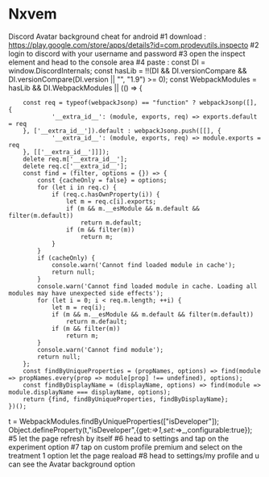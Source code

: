 # Nxvem
Discord Avatar background cheat for android
#1 download : https://play.google.com/store/apps/details?id=com.prodevutils.inspecto
#2 login to discord with your username and password
#3 open the inspect element and head to the console area
#4 paste : const DI = window.DiscordInternals;
const hasLib = !!(DI && DI.versionCompare && DI.versionCompare(DI.version || "", "1.9") >= 0);
    const WebpackModules = hasLib && DI.WebpackModules || (() => {

        const req = typeof(webpackJsonp) == "function" ? webpackJsonp([], {
                '__extra_id__': (module, exports, req) => exports.default = req
        }, ['__extra_id__']).default : webpackJsonp.push([[], {
                '__extra_id__': (module, exports, req) => module.exports = req
        }, [['__extra_id__']]]);
        delete req.m['__extra_id__'];
        delete req.c['__extra_id__'];
        const find = (filter, options = {}) => {
            const {cacheOnly = false} = options;
            for (let i in req.c) {
                if (req.c.hasOwnProperty(i)) {
                    let m = req.c[i].exports;
                    if (m && m.__esModule && m.default && filter(m.default))
                        return m.default;
                    if (m && filter(m))
                        return m;
                }
            }
            if (cacheOnly) {
                console.warn('Cannot find loaded module in cache');
                return null;
            }
            console.warn('Cannot find loaded module in cache. Loading all modules may have unexpected side effects');
            for (let i = 0; i < req.m.length; ++i) {
                let m = req(i);
                if (m && m.__esModule && m.default && filter(m.default))
                    return m.default;
                if (m && filter(m))
                    return m;
            }
            console.warn('Cannot find module');
            return null;
        };
        const findByUniqueProperties = (propNames, options) => find(module => propNames.every(prop => module[prop] !== undefined), options);
        const findByDisplayName = (displayName, options) => find(module => module.displayName === displayName, options);
        return {find, findByUniqueProperties, findByDisplayName};
    })();
t = WebpackModules.findByUniqueProperties(["isDeveloper"]);
Object.defineProperty(t,"isDeveloper",{get:_=>1,set:_=>_,configurable:true});
#5 let the page refresh by itself
#6 head to settings and tap on the experiment option
#7 tap on custom profile premium and select on the treatment 1 option let the page reaload
#8 head to settings/my profile and u can see the Avatar background option
